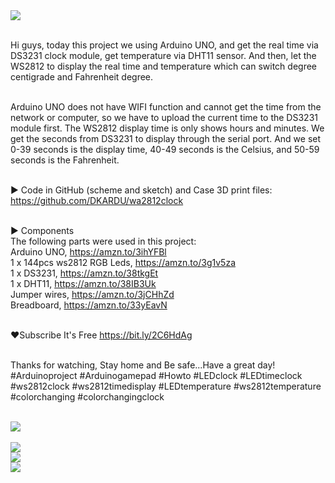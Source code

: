 <a href="https://youtu.be/i0yTyceUzTw">
<img src="http://dkardu.oss-cn-hongkong.aliyuncs.com/ws2812clock/ledclockYTB.jpg" /> 
</a></br></br>

Hi guys, today this project we using Arduino UNO,  and get the real time via DS3231 clock module, get temperature via DHT11 sensor. And then, let the WS2812 to display the real time and temperature which can switch degree centigrade and Fahrenheit degree. </br></br>

Arduino UNO does not have WIFI function and cannot get the time from the network or computer, so we have to upload the current time to the DS3231 module first. The WS2812 display time is only shows hours and minutes. We get the seconds from DS3231 to display through the serial port. And we set 0-39 seconds is the display time, 40-49 seconds is the Celsius, and 50-59 seconds is the Fahrenheit.</br></br>

► Code in GitHub (scheme and sketch) and Case 3D print files: </br>
https://github.com/DKARDU/wa2812clock</br></br>

► Components</br>
The following parts were used in this project:</br>
Arduino UNO, https://amzn.to/3ihYFBl</br>
1 x 144pcs ws2812 RGB Leds, https://amzn.to/3g1v5za</br>
1 x DS3231, https://amzn.to/38tkgEt</br>
1 x DHT11, https://amzn.to/38IB3Uk</br>
Jumper wires, https://amzn.to/3jCHhZd</br>
Breadboard, https://amzn.to/33yEavN</br></br>

❤Subscribe It's Free https://bit.ly/2C6HdAg </br></br>

Thanks for watching, Stay home and Be safe...Have a great day!</br>
#Arduinoproject #Arduinogamepad #Howto #LEDclock #LEDtimeclock #ws2812clock #ws2812timedisplay #LEDtemperature #ws2812temperature
#colorchanging #colorchangingclock
</br></br>

<img src="http://dkardu.oss-cn-hongkong.aliyuncs.com/ws2812clock/ws2812clock1.jpg" /></br>
</br>
<img src="http://dkardu.oss-cn-hongkong.aliyuncs.com/ws2812clock/DHT.jpg" /></br>
<img src="http://dkardu.oss-cn-hongkong.aliyuncs.com/ws2812clock/RCTlib.jpg" /></br>
<img src="http://dkardu.oss-cn-hongkong.aliyuncs.com/ws2812clock/Adafruit_NeoPixel.jpg" /></br>
